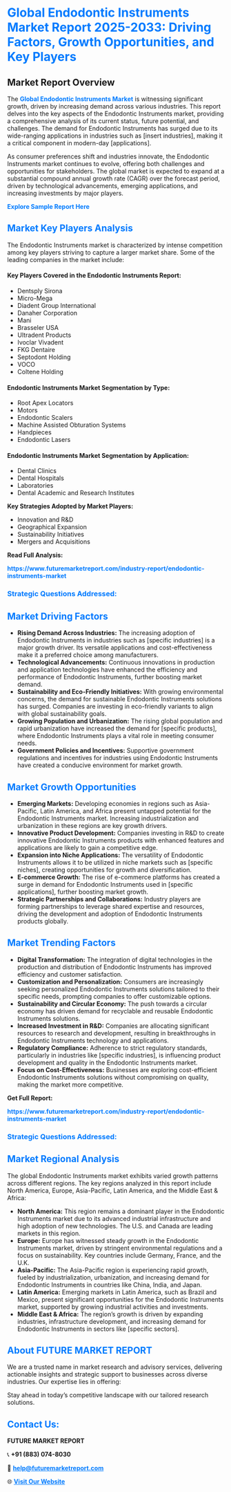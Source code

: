 <h1 style="color: #007BFF;">Global Endodontic Instruments Market Report 2025-2033: Driving Factors, Growth Opportunities, and Key Players</h1>

<section id="overview">
<h2>Market Report Overview</h2>
<p>The <a href="https://www.futuremarketreport.com/industry-report/endodontic-instruments-market" style="color: #007BFF; text-decoration: none;"><strong>Global Endodontic Instruments Market</strong></a> is witnessing significant growth, driven by increasing demand across various industries. This report delves into the key aspects of the Endodontic Instruments market, providing a comprehensive analysis of its current status, future potential, and challenges. The demand for Endodontic Instruments has surged due to its wide-ranging applications in industries such as [insert industries], making it a critical component in modern-day [applications].</p>
<p>As consumer preferences shift and industries innovate, the Endodontic Instruments market continues to evolve, offering both challenges and opportunities for stakeholders. The global market is expected to expand at a substantial compound annual growth rate (CAGR) over the forecast period, driven by technological advancements, emerging applications, and increasing investments by major players.</p>
</section>

<section id="overview">
<p><a href="https://www.futuremarketreport.com/request-sample/reportId=64698" style="color: #007BFF; text-decoration: none;"><strong>Explore Sample Report Here</strong></a></p>
</section>

<section id="key-players">
<h2 style="color: #007BFF;">Market Key Players Analysis</h2>
<p>The Endodontic Instruments market is characterized by intense competition among key players striving to capture a larger market share. Some of the leading companies in the market include:</p>
<h4>Key Players Covered in the Endodontic Instruments Report:</h4>
<ul><li>Dentsply Sirona</li><li>Micro-Mega</li><li>Diadent Group International</li><li>Danaher Corporation</li><li>Mani</li><li>Brasseler USA</li><li>Ultradent Products</li><li>Ivoclar Vivadent</li><li>FKG Dentaire</li><li>Septodont Holding</li><li>VOCO</li><li>Coltene Holding</li></ul>
<h4>Endodontic Instruments Market Segmentation by Type:</h4>
<ul><li>Root Apex Locators</li><li>Motors</li><li>Endodontic Scalers</li><li>Machine Assisted Obturation Systems</li><li>Handpieces</li><li>Endodontic Lasers</li></ul>

<h4>Endodontic Instruments Market Segmentation by Application:</h4>
<ul><li>Dental Clinics</li><li>Dental Hospitals</li><li>Laboratories</li><li>Dental Academic and Research Institutes</li></ul>
<p><strong>Key Strategies Adopted by Market Players:</strong></p>
<ul>
<li>Innovation and R&D</li>
<li>Geographical Expansion</li>
<li>Sustainability Initiatives</li>
<li>Mergers and Acquisitions</li>
</ul>
</section>

<section>
<p><strong>Read Full Analysis: </strong></p><a href="https://www.futuremarketreport.com/industry-report/endodontic-instruments-market" style="color: #007BFF; text-decoration: none;"><strong>https://www.futuremarketreport.com/industry-report/endodontic-instruments-market</strong></a>
<h3 style="color: #007BFF;">Strategic Questions Addressed:</h3>
</section>

<section id="driving-factors">
<h2 style="color: #007BFF;">Market Driving Factors</h2>
<ul>
<li><strong>Rising Demand Across Industries:</strong> The increasing adoption of Endodontic Instruments in industries such as [specific industries] is a major growth driver. Its versatile applications and cost-effectiveness make it a preferred choice among manufacturers.</li>
<li><strong>Technological Advancements:</strong> Continuous innovations in production and application technologies have enhanced the efficiency and performance of Endodontic Instruments, further boosting market demand.</li>
<li><strong>Sustainability and Eco-Friendly Initiatives:</strong> With growing environmental concerns, the demand for sustainable Endodontic Instruments solutions has surged. Companies are investing in eco-friendly variants to align with global sustainability goals.</li>
<li><strong>Growing Population and Urbanization:</strong> The rising global population and rapid urbanization have increased the demand for [specific products], where Endodontic Instruments plays a vital role in meeting consumer needs.</li>
<li><strong>Government Policies and Incentives:</strong> Supportive government regulations and incentives for industries using Endodontic Instruments have created a conducive environment for market growth.</li>
</ul>
</section>

<section id="growth-opportunities">
<h2 style="color: #007BFF;">Market Growth Opportunities</h2>
<ul>
<li><strong>Emerging Markets:</strong> Developing economies in regions such as Asia-Pacific, Latin America, and Africa present untapped potential for the Endodontic Instruments market. Increasing industrialization and urbanization in these regions are key growth drivers.</li>
<li><strong>Innovative Product Development:</strong> Companies investing in R&D to create innovative Endodontic Instruments products with enhanced features and applications are likely to gain a competitive edge.</li>
<li><strong>Expansion into Niche Applications:</strong> The versatility of Endodontic Instruments allows it to be utilized in niche markets such as [specific niches], creating opportunities for growth and diversification.</li>
<li><strong>E-commerce Growth:</strong> The rise of e-commerce platforms has created a surge in demand for Endodontic Instruments used in [specific applications], further boosting market growth.</li>
<li><strong>Strategic Partnerships and Collaborations:</strong> Industry players are forming partnerships to leverage shared expertise and resources, driving the development and adoption of Endodontic Instruments products globally.</li>
</ul>
</section>

<section id="trending-factors">
<h2 style="color: #007BFF;">Market Trending Factors</h2>
<ul>
<li><strong>Digital Transformation:</strong> The integration of digital technologies in the production and distribution of Endodontic Instruments has improved efficiency and customer satisfaction.</li>
<li><strong>Customization and Personalization:</strong> Consumers are increasingly seeking personalized Endodontic Instruments solutions tailored to their specific needs, prompting companies to offer customizable options.</li>
<li><strong>Sustainability and Circular Economy:</strong> The push towards a circular economy has driven demand for recyclable and reusable Endodontic Instruments solutions.</li>
<li><strong>Increased Investment in R&D:</strong> Companies are allocating significant resources to research and development, resulting in breakthroughs in Endodontic Instruments technology and applications.</li>
<li><strong>Regulatory Compliance:</strong> Adherence to strict regulatory standards, particularly in industries like [specific industries], is influencing product development and quality in the Endodontic Instruments market.</li>
<li><strong>Focus on Cost-Effectiveness:</strong> Businesses are exploring cost-efficient Endodontic Instruments solutions without compromising on quality, making the market more competitive.</li>
</ul>
</section>

<section>
<p><strong>Get Full Report: </strong></p><a href="https://www.futuremarketreport.com/industry-report/endodontic-instruments-market" style="color: #007BFF; text-decoration: none;"><strong>https://www.futuremarketreport.com/industry-report/endodontic-instruments-market</strong></a>
<h3 style="color: #007BFF;">Strategic Questions Addressed:</h3>
</section>


<section id="regional-analysis">
<h2 style="color: #007BFF;">Market Regional Analysis</h2>
<p>The global Endodontic Instruments market exhibits varied growth patterns across different regions. The key regions analyzed in this report include North America, Europe, Asia-Pacific, Latin America, and the Middle East & Africa:</p>
<ul>
<li><strong>North America:</strong> This region remains a dominant player in the Endodontic Instruments market due to its advanced industrial infrastructure and high adoption of new technologies. The U.S. and Canada are leading markets in this region.</li>
<li><strong>Europe:</strong> Europe has witnessed steady growth in the Endodontic Instruments market, driven by stringent environmental regulations and a focus on sustainability. Key countries include Germany, France, and the U.K.</li>
<li><strong>Asia-Pacific:</strong> The Asia-Pacific region is experiencing rapid growth, fueled by industrialization, urbanization, and increasing demand for Endodontic Instruments in countries like China, India, and Japan.</li>
<li><strong>Latin America:</strong> Emerging markets in Latin America, such as Brazil and Mexico, present significant opportunities for the Endodontic Instruments market, supported by growing industrial activities and investments.</li>
<li><strong>Middle East & Africa:</strong> The region’s growth is driven by expanding industries, infrastructure development, and increasing demand for Endodontic Instruments in sectors like [specific sectors].</li>
</ul>
</section>

<footer>
<h2 style="color: #007BFF;">About FUTURE MARKET REPORT</h2>
<p>We are a trusted name in market research and advisory services, delivering actionable insights and strategic support to businesses across diverse industries. Our expertise lies in offering:</p>

<p>Stay ahead in today’s competitive landscape with our tailored research solutions.</p>

<h2 style="color: #007BFF;">Contact Us:</h2>
<p><strong>FUTURE MARKET REPORT</strong></p>
<p>📞 <strong>+91 (883) 074-8030</strong></p>
<p>📧 <strong><a href="mailto:help@futuremarketreport.com" style="color: #007BFF;">help@futuremarketreport.com</a></strong></p>
<p>🌐 <strong><a href="https://www.futuremarketreport.com/" style="color: #007BFF;">Visit Our Website</a></strong></p>
</footer>